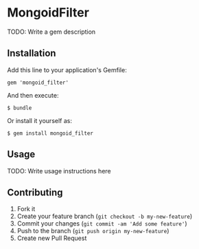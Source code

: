 # MongoidFilter

TODO: Write a gem description

## Installation

Add this line to your application's Gemfile:

    gem 'mongoid_filter'

And then execute:

    $ bundle

Or install it yourself as:

    $ gem install mongoid_filter

## Usage

TODO: Write usage instructions here

## Contributing

1. Fork it
2. Create your feature branch (`git checkout -b my-new-feature`)
3. Commit your changes (`git commit -am 'Add some feature'`)
4. Push to the branch (`git push origin my-new-feature`)
5. Create new Pull Request
